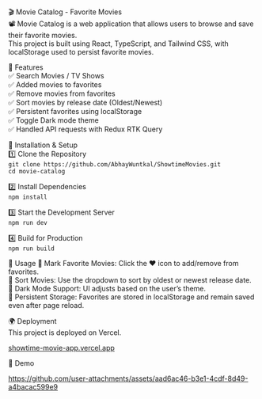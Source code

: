 🎬 Movie Catalog - Favorite Movies <br />
📽️ Movie Catalog is a web application that allows users to browse and save their favorite movies.  <br /> This project is built using React, TypeScript, and Tailwind CSS, with localStorage used to persist favorite movies.

🚀 Features <br />
✅ Search Movies / TV Shows  <br />
✅ Added movies to favorites <br />
✅ Remove movies from favorites <br />
✅ Sort movies by release date (Oldest/Newest) <br />
✅ Persistent favorites using localStorage <br />
✅ Toggle Dark mode theme <br />
✅ Handled API requests with Redux RTK Query

📌 Installation & Setup <br />
1️⃣ Clone the Repository <br />
```git clone https://github.com/AbhayWuntkal/ShowtimeMovies.git```
<br />
```cd movie-catalog```

2️⃣ Install Dependencies <br />
```npm install```

3️⃣ Start the Development Server <br />
```npm run dev```

4️⃣ Build for Production <br />
```npm run build```

📖 Usage
🌟 Mark Favorite Movies: Click the ❤️ icon to add/remove from favorites. <br />
🔄 Sort Movies: Use the dropdown to sort by oldest or newest release date. <br />
🌙 Dark Mode Support: UI adjusts based on the user’s theme. <br />
💾 Persistent Storage: Favorites are stored in localStorage and remain saved even after page reload. <br />

🌍 Deployment <br />
This project is deployed on Vercel. <br />

<a href="https://showtime-movie-app.vercel.app/"> showtime-movie-app.vercel.app <a/>



🎨 Demo <br />

https://github.com/user-attachments/assets/aad6ac46-b3e1-4cdf-8d49-a4bacac599e9




